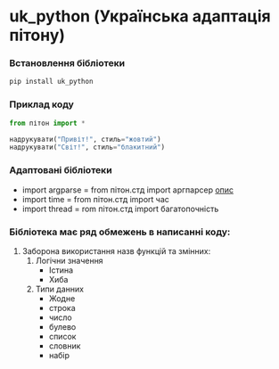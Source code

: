 # uk_python (Українська адаптація пітону)

### Встановлення бібліотеки

```sh
pip install uk_python
```

### Приклад коду

```python
from пітон import *

надрукувати("Привіт!", стиль="жовтий")
надрукувати("Світ!", стиль="блакитний")
```

### Адаптовані бібліотеки
   - import argparse = from пітон.стд import аргпарсер [опис]()
   - import time = from пітон.стд import час
   - import thread = rom пітон.стд import багатопочність

### Бібліотека має ряд обмежень в написанні коду:

1. Заборона використання назв функцій та змінних:
   1. Логічни значення
      - Істина
      - Хиба
   2. Типи данних
      - Жодне
      - строка
      - число
      - булево
      - список
      - словник
      - набір